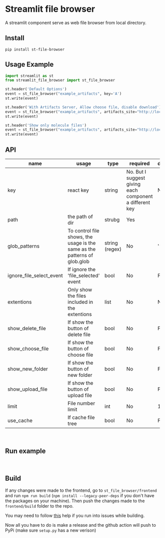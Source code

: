# Streamlit file browser

A streamlit component serve as web file browser from local directory.

## Install

```
pip install st-file-browser
```
## Usage Example


```python
import streamlit as st
from streamlit_file_browser import st_file_browser

st.header('Default Options')
event = st_file_browser("example_artifacts", key='A')
st.write(event)

st.header('With Artifacts Server, Allow choose file, disable download')
event = st_file_browser("example_artifacts", artifacts_site="http://localhost:1024", show_choose_file=True, show_download_file=False, key='B')
st.write(event)

st.header('Show only molecule files')
event = st_file_browser("example_artifacts", artifacts_site="http://localhost:1024", show_choose_file=True, show_download_file=False, glob_patterns=('molecule/*',), key='C')
st.write(event)
```

## API

| name                     | usage                                                                                                                                      | type           | required                                                | default |
|--------------------------|--------------------------------------------------------------------------------------------------------------------------------------------|----------------|---------------------------------------------------------|---------|
| key                      | react key                                                                                                                                  | string         | No. But I suggest giving each component a different key | None    |
| path                     | the path of dir                                                                                                                            | strubg         | Yes                                                     |         |
| glob_patterns            | To control file shows, the usage is the same as the patterns of glob.glob                                                                  | string (regex) | No                                                      | '**/*'    |
| ignore_file_select_event | If ignore the 'file_selected' event                                                                                                        | bool           | No                                                      | False   |
| extentions               | Only show the files included in the extentions                                                                                             | list           | No                                                      | None    |
| show_delete_file         | If show the button of delete file                                                                                                          | bool           | No                                                      | False   |
| show_choose_file         | If show the button of choose file                                                                                                          | bool           | No                                                      | False   |
| show_new_folder          | If show the button of new folder                                                                                                           | bool           | No                                                      | False   |
| show_upload_file         | If show the button of upload file                                                                                                          | bool           | No                                                      | False   |
| limit                    | File number limit                                                                                                                          | int            | No                                                      | 10000   |
| use_cache                | If cache file tree                                                                                                                         | bool           | No                                                      | False   |

<br/>

## Run example

</br>

## Build

If any changes were made to the frontend, go to `st_file_browser/frontend` and run `npm run build` (`npm install --legacy-peer-deps` if you don't have the packages on your machine). Then push the changes made to the `frontend/build` folder to the repo. 

You may need to follow [this](https://stackoverflow.com/questions/69692842/error-message-error0308010cdigital-envelope-routinesunsupported) help if you run into issues while building.

Now all you have to do is make a release and the github action will push to PyPi (make sure `setup.py` has a new verison)
